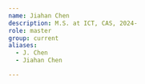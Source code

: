 ```yaml
---
name: Jiahan Chen
description: M.S. at ICT, CAS, 2024-
role: master
group: current
aliases:
  - J. Chen
  - Jiahan Chen

---
```

